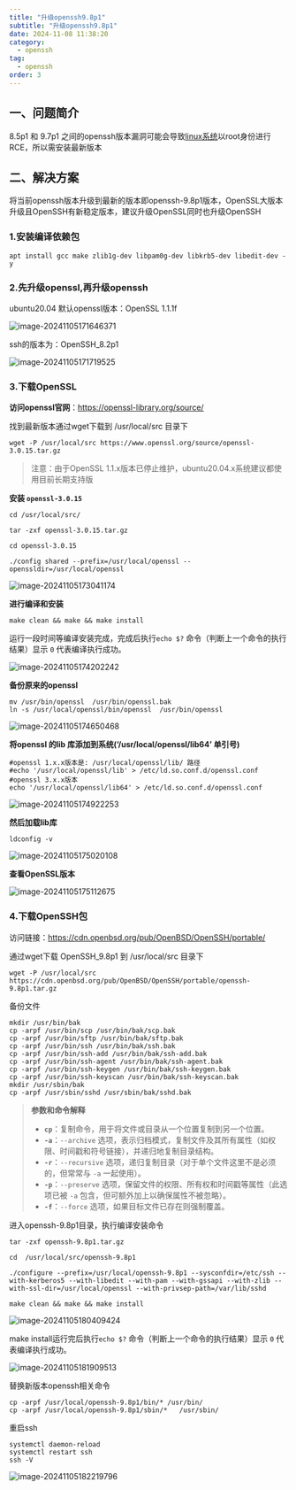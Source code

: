 ```yaml
---
title: "升级openssh9.8p1"
subtitle: "升级openssh9.8p1"
date: 2024-11-08 11:38:20
category:
  - openssh
tag:
  - openssh
order: 3
---
```

## 一、问题简介

 8.5p1 和 9.7p1 之间的openssh版本漏洞可能会导致[linux系统](https://so.csdn.net/so/search?q=linux系统&spm=1001.2101.3001.7020)以root身份进行RCE，所以需安装最新版本

## 二、解决方案

将当前openssh版本升级到最新的版本即openssh-9.8p1版本，OpenSSL大版本升级且OpenSSH有新稳定版本，建议升级OpenSSL同时也升级OpenSSH

### 1.安装编译依赖包

```shell
apt install gcc make zlib1g-dev libpam0g-dev libkrb5-dev libedit-dev -y
```

### 2.先升级openssl,再升级openssh

ubuntu20.04 默认openssl版本：OpenSSL 1.1.1f

![image-20241105171646371](https://beauties.eu.org/blogimg/main/img1/image-20241105171646371.png)

ssh的版本为：OpenSSH_8.2p1

![image-20241105171719525](https://beauties.eu.org/blogimg/main/img1/image-20241105171719525.png)

### 3.下载OpenSSL

**访问openssl官网**：https://openssl-library.org/source/

找到最新版本通过wget下载到 /usr/local/src 目录下

```shell
wget -P /usr/local/src https://www.openssl.org/source/openssl-3.0.15.tar.gz	
```

> 注意：由于OpenSSL 1.1.x版本已停止维护，ubuntu20.04.x系统建议都使用目前长期支持版

**安装 `openssl-3.0.15`**

```
cd /usr/local/src/

tar -zxf openssl-3.0.15.tar.gz	

cd openssl-3.0.15

./config shared --prefix=/usr/local/openssl --openssldir=/usr/local/openssl
```

![image-20241105173041174](https://beauties.eu.org/blogimg/main/img1/image-20241105173041174.png)

**进行编译和安装**

```shell
make clean && make && make install
```

运行一段时间等编译安装完成，完成后执行`echo $?` 命令（判断上一个命令的执行结果）显示 `0` 代表编译执行成功。

![image-20241105174202242](https://beauties.eu.org/blogimg/main/img1/image-20241105174202242.png)

**备份原来的openssl**

```shell
mv /usr/bin/openssl  /usr/bin/openssl.bak
ln -s /usr/local/openssl/bin/openssl  /usr/bin/openssl
```

![image-20241105174650468](https://beauties.eu.org/blogimg/main/img1/image-20241105174650468.png)

**将openssl 的lib 库添加到系统(‘/usr/local/openssl/lib64’ 单引号)**

```shell
#openssl 1.x.x版本是: /usr/local/openssl/lib/ 路径
#echo '/usr/local/openssl/lib' > /etc/ld.so.conf.d/openssl.conf
#openssl 3.x.x版本
echo '/usr/local/openssl/lib64' > /etc/ld.so.conf.d/openssl.conf 
```

![image-20241105174922253](https://beauties.eu.org/blogimg/main/img1/image-20241105174922253.png)

**然后加载lib库**

```shell
ldconfig -v
```

![image-20241105175020108](https://beauties.eu.org/blogimg/main/img1/image-20241105175020108.png)

**查看OpenSSL版本**

![image-20241105175112675](https://beauties.eu.org/blogimg/main/img1/image-20241105175112675.png)

### 4.下载OpenSSH包

访问链接：https://cdn.openbsd.org/pub/OpenBSD/OpenSSH/portable/

通过wget下载 OpenSSH_9.8p1 到 /usr/local/src 目录下

```shell
wget -P /usr/local/src https://cdn.openbsd.org/pub/OpenBSD/OpenSSH/portable/openssh-9.8p1.tar.gz
```

备份文件

```shell
mkdir /usr/bin/bak
cp -arpf /usr/bin/scp /usr/bin/bak/scp.bak
cp -arpf /usr/bin/sftp /usr/bin/bak/sftp.bak
cp -arpf /usr/bin/ssh /usr/bin/bak/ssh.bak
cp -arpf /usr/bin/ssh-add /usr/bin/bak/ssh-add.bak
cp -arpf /usr/bin/ssh-agent /usr/bin/bak/ssh-agent.bak
cp -arpf /usr/bin/ssh-keygen /usr/bin/bak/ssh-keygen.bak
cp -arpf /usr/bin/ssh-keyscan /usr/bin/bak/ssh-keyscan.bak
mkdir /usr/sbin/bak
cp -arpf /usr/sbin/sshd /usr/sbin/bak/sshd.bak
```

> **参数和命令解释**
>
> - **`cp`**：复制命令，用于将文件或目录从一个位置复制到另一个位置。
> - **`-a`**：`--archive` 选项，表示归档模式，复制文件及其所有属性（如权限、时间戳和符号链接），并递归地复制目录结构。
> - **`-r`**：`--recursive` 选项，递归复制目录（对于单个文件这里不是必须的，但常常与 `-a` 一起使用）。
> - **`-p`**：`--preserve` 选项，保留文件的权限、所有权和时间戳等属性（此选项已被 `-a` 包含，但可额外加上以确保属性不被忽略）。
> - **`-f`**：`--force` 选项，如果目标文件已存在则强制覆盖。

进入openssh-9.8p1目录，执行编译安装命令

```shell
tar -zxf openssh-9.8p1.tar.gz

cd  /usr/local/src/openssh-9.8p1

./configure --prefix=/usr/local/openssh-9.8p1 --sysconfdir=/etc/ssh --with-kerberos5 --with-libedit --with-pam --with-gssapi --with-zlib --with-ssl-dir=/usr/local/openssl --with-privsep-path=/var/lib/sshd

make clean && make && make install
```

![image-20241105180409424](https://beauties.eu.org/blogimg/main/img1/image-20241105180409424.png)

make install运行完后执行`echo $?` 命令（判断上一个命令的执行结果）显示 `0` 代表编译执行成功。

![image-20241105181909513](https://beauties.eu.org/blogimg/main/img1/image-20241105181909513.png)

替换新版本openssh相关命令

```shell
cp -arpf /usr/local/openssh-9.8p1/bin/* /usr/bin/
cp -arpf /usr/local/openssh-9.8p1/sbin/*   /usr/sbin/
```

重启ssh

```shell
systemctl daemon-reload
systemctl restart ssh
ssh -V
```

![image-20241105182219796](https://beauties.eu.org/blogimg/main/img1/image-20241105182219796.png)